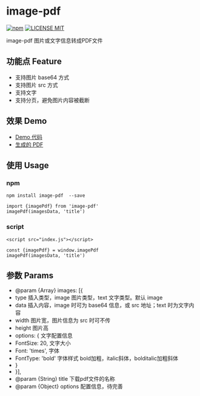 # image-pdf

[![npm](https://img.shields.io/npm/v/image-pdf.svg)](https://www.npmjs.com/package/image-pdf) 
[![LICENSE MIT](https://img.shields.io/npm/l/image-pdf.svg)](https://www.npmjs.com/package/image-pdf)

image-pdf 图片或文字信息转成PDF文件

## 功能点 Feature
* 支持图片 base64 方式
* 支持图片 src 方式
* 支持文字
* 支持分页，避免图片内容被截断

## 效果 Demo
* [Demo 代码](https://github.com/hollton/image-pdf/blob/master/examples/index.html)
* [生成的 PDF](https://pan.baidu.com/s/17CJ2IBCLCSLdmnxcEud9Tg)

## 使用 Usage

### npm
```
npm install image-pdf  --save

import {imagePdf} from 'image-pdf'
imagePdf(imagesData, 'title')
```

### script
```
<script src="index.js"></script>

const {imagePdf} = window.imagePdf
imagePdf(imagesData, 'title')
```

## 参数 Params
* @param {Array} images: [{
*  type 插入类型，image 图片类型，text 文字类型。默认 image
*  data 插入内容，image 时可为 base64 信息，或 src 地址；text 时为文字内容
*  width 图片宽，图片信息为 src 时可不传
*  height 图片高
*  options: { 文字配置信息
*   FontSize: 20, 文字大小
*   Font: 'times', 字体
*   FontType: 'bold' 字体样式 bold加粗，italic斜体，bolditalic加粗斜体
*  }
* }],
* @param {String} title 下载pdf文件的名称
* @param {Object} options 配置信息，待完善